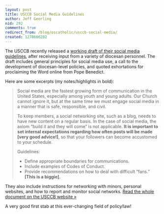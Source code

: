 ```yaml
---
layout: post
title: USCCB Social Media Guidelines
author: Jeff Geerling
nid: 292
comments: true
redirect_from: /blog/oscatholic/usccb-social-media/
created: 1278606282
---
```

<p>The USCCB recently released a <a href="http://www.usccb.org/comm/social-media-guidelines.shtml">working draft of their social media guidelines</a>, after receiving input from a variety of diocesan personnel. The draft includes general principles for social media use, a call to the development of diocesan-level policies, and quoted exhortations for proclaiming the Word online from Pope Benedict.</p>
<p>Here are some excerpts (my notes/highlights in bold):</p>
<blockquote>
<p>Social media are the fastest growing form of communication in the United States, especially among youth and young adults. Our Church cannot ignore it, but at the same time we must engage social media in a manner that is safe, responsible, and civil.</p>
<p>To keep members, a social networking site, such as a blog, needs to have new content on a regular basis. In the case of social media, the axiom &ldquo;build it and they will come&rdquo; is not applicable. <strong>It is important to set internal expectations regarding how often posts will be made [very good advice!]</strong>, so that your followers can become accustomed to your schedule.</p>
<p>Guidelines:</p>
<ul>
<li>Define appropriate boundaries for communications.</li>
<li>Include examples of Codes of Conduct.</li>
<li>Provide recommendations on how to deal with difficult &ldquo;fans.&rdquo; <strong>[This is a biggie].</strong></li>
</ul>
</blockquote>
<p>They also include instructions for networking with minors, personal websites, and how to report and monitor social networks. <a href="http://www.usccb.org/comm/social-media-guidelines.shtml">Read the whole document on the USCCB&nbsp;website &raquo;</a></p>
<p>A very good first stab at this ever-changing field of policy/law!<br />
&nbsp;</p>
